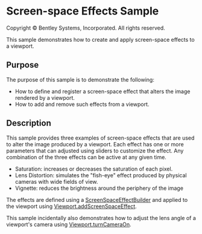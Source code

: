 # Screen-space Effects Sample

Copyright © Bentley Systems, Incorporated. All rights reserved.

This sample demonstrates how to create and apply screen-space effects to a viewport.

## Purpose

The purpose of this sample is to demonstrate the following:

* How to define and register a screen-space effect that alters the image rendered by a viewport.
* How to add and remove such effects from a viewport.

## Description

This sample provides three examples of screen-space effects that are used to alter the image produced by a viewport. Each effect has one or more parameters that can adjusted using sliders to customize the effect. Any combination of the three effects can be active at any given time.
* Saturation: increases or decreases the saturation of each pixel.
* Lens Distortion: simulates the "fish-eye" effect produced by physical cameras with wide fields of view.
* Vignette: reduces the brightness around the periphery of the image

The effects are defined using a [ScreenSpaceEffectBuilder](https://www.itwinjs.org/reference/imodeljs-frontend/rendering/screenspaceeffectbuilder) and applied to the viewport using [Viewport.addScreenSpaceEffect](https://www.itwinjs.org/reference/imodeljs-frontend/views/viewport/addscreenspaceeffect).

This sample incidentally also demonstrates how to adjust the lens angle of a viewport's camera using [Viewport.turnCameraOn](https://www.itwinjs.org/reference/imodeljs-frontend/views/viewport/turncameraon).
